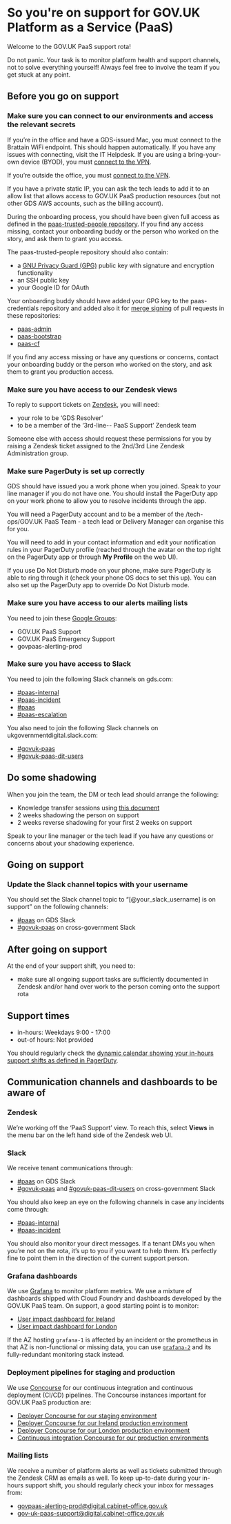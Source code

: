 # So you're on support for GOV.UK Platform as a Service (PaaS)

Welcome to the GOV.UK PaaS support rota!

Do not panic.
Your task is to monitor platform health and support channels, not to solve everything yourself!
Always feel free to involve the team if you get stuck at any point.

## Before you go on support

### Make sure you can connect to our environments and access the relevant secrets

If you’re in the office and have a GDS-issued Mac, you must connect to the Brattain WiFi endpoint. This should happen automatically. If you have any issues with connecting, visit the IT Helpdesk. If you are using a bring-your-own device (BYOD), you must  [connect to the VPN](https://docs.google.com/document/d/1O1LmLByDLlKU4F1-3chwS8qddd2WjYQgMaaEgTfK5To/edit).

If you’re outside the office, you must [connect to the VPN](https://docs.google.com/document/d/1O1LmLByDLlKU4F1-3chwS8qddd2WjYQgMaaEgTfK5To/edit).

If you have a private static IP, you can ask the tech leads to add it to an allow list that allows access to GOV.UK PaaS production resources (but not other GDS AWS accounts, such as the billing account).

During the onboarding process, you should have been given full access as defined in the [paas-trusted-people repository](https://github.com/alphagov/paas-trusted-people/blob/main/users.yml). If you find any access missing, contact your onboarding buddy or the person who worked on the story, and ask them to grant you access.

The paas-trusted-people repository should also contain:

* a [GNU Privacy Guard (GPG)](https://team-manual.cloud.service.gov.uk/guides/GPG/#install) public key with signature and encryption functionality 
* an SSH public key
* your Google ID for OAuth

Your onboarding buddy should have added your GPG key to the paas-credentials repository and added also it for [merge signing](https://team-manual.cloud.service.gov.uk/team/working_practices/#merging-a-branch-into-main) of pull requests in these repositories:

* [paas-admin](https://github.com/alphagov/paas-admin)
* [paas-bootstrap](https://github.com/alphagov/paas-bootstrap)
* [paas-cf](https://github.com/alphagov/paas-cf)



If you find any access missing or have any questions or concerns, contact your onboarding buddy or the person who worked on the story, and ask them to grant you production access.

### Make sure you have access to our Zendesk views

To reply to support tickets on [Zendesk](https://govuk.zendesk.com/), you will need:
 
* your role to be ‘GDS Resolver’
* to be a member of the ‘3rd-line-- PaaS Support’ Zendesk team  

Someone else with access should request these permissions for you by raising a Zendesk ticket assigned to the 2nd/3rd Line Zendesk Administration group.

### Make sure PagerDuty is set up correctly

GDS should have issued you a work phone when you joined. Speak to your line manager if you do not have one. You should install the PagerDuty app on your work phone to allow you to resolve incidents through the app.

You will need a PagerDuty account and to be a member of the /tech-ops/GOV.UK PaaS Team - a tech lead or Delivery Manager can organise this for you.

You will need to add in your contact information and edit your notification rules in your PagerDuty profile (reached through the avatar on the top right on the PagerDuty app or through **My Profile** on the web UI).

If you use Do Not Disturb mode on your phone, make sure PagerDuty is able to ring through it (check your phone OS docs to set this up). You can also set up the PagerDuty app to override Do Not Disturb mode.


### Make sure you have access to our alerts mailing lists

You need to join these [Google Groups](https://groups.google.com):

* GOV.UK PaaS Support
* GOV.UK PaaS Emergency Support
* govpaas-alerting-prod

### Make sure you have access to Slack

You need to join the following Slack channels on gds.com:

* [#paas-internal](https://gds.slack.com/archives/CAEHMHGJ2)
* [#paas-incident](https://gds.slack.com/archives/CAD4W35KK)
* [#paas](https://gds.slack.com/archives/CADHV9267) 
* [#paas-escalation](https://gds.slack.com/archives/C06LSLE77LJ) 

You also need to join the following Slack channels on  ukgovernmentdigital.slack.com:

*  [#govuk-paas](https://ukgovernmentdigital.slack.com/archives/C33SAH4GJ)
* [#govuk-paas-dit-users](https://ukgovernmentdigital.slack.com/archives/CN26120NR)  

## Do some shadowing 

When you join the team, the DM or tech lead should arrange the following: 

* Knowledge transfer sessions using [this document](https://drive.google.com/drive/folders/1_yCutf5ybmNmwz1jKtqRqeyuzz4pw3I7?role=writer)
* 2 weeks shadowing the person on support
* 2 weeks reverse shadowing for your first 2 weeks on support

Speak to your line manager or the tech lead if you have any questions or concerns about your shadowing experience. 

## Going on support

### Update the Slack channel topics with your username

You should set the Slack channel topic to “[@your_slack_username] is on support” on the following channels:

* [#paas](https://gds.slack.com/archives/CADHV9267) on GDS Slack
* [#govuk-paas](https://ukgovernmentdigital.slack.com/?redir=%2Farchives%2FC33SAH4GJ) on cross-government Slack 


## After going on support

At the end of your support shift, you need to:

* make sure all ongoing support tasks are sufficiently documented in Zendesk and/or hand over work to the person coming onto the support rota

## Support times

* in-hours: Weekdays 9:00 - 17:00
* out-of hours: Not provided

You should regularly check the [dynamic calendar showing your in-hours support shifts as defined in PagerDuty](https://calendar.google.com/calendar/ical/8nvffdghj1kfrfgmji0ottc8nnh52t37%40import.calendar.google.com/public/basic.ics).

## Communication channels and dashboards to be aware of

### Zendesk

We’re working off the ‘PaaS Support’ view. To reach this, select **Views** in the menu bar on the left hand side of the Zendesk web UI.

### Slack

We receive tenant communications through:

* [#paas](https://gds.slack.com/archives/CADHV9267) on GDS Slack
* [#govuk-paas](https://ukgovernmentdigital.slack.com/archives/C33SAH4GJ) and [#govuk-paas-dit-users](https://ukgovernmentdigital.slack.com/archives/CN26120NR) on cross-government Slack

You should also keep an eye on the following channels in case any incidents come through:

* [#paas-internal](https://gds.slack.com/archives/CAEHMHGJ2)
* [#paas-incident](https://gds.slack.com/archives/CAD4W35KK)

You should also monitor your direct messages. If a tenant DMs you when you’re not on the rota, it’s up to you if you want to help them. It’s perfectly fine to point them in the direction of the current support person.

### Grafana dashboards

We use [Grafana](https://grafana.com/oss/grafana/) to monitor platform metrics. We use a mixture of dashboards shipped with Cloud Foundry and dashboards developed by the GOV.UK PaaS team. On support, a good starting point is to monitor:

* [User impact dashboard for Ireland](https://grafana-1.cloud.service.gov.uk/d/paas-user-impact/user-impact-prod?orgId=1&refresh=5s)
* [User impact dashboard for London](https://grafana-1.london.cloud.service.gov.uk/d/paas-user-impact/user-impact-prod-lon?orgId=1&refresh=5s)

If the AZ hosting `grafana-1` is affected by an incident or the prometheus in that AZ is non-functional or missing data, you can use [`grafana-2`](/technical_design/prometheus#high-availability) and its fully-redundant monitoring stack instead.

### Deployment pipelines for staging and production

We use [Concourse](https://concourse-ci.org/) for our continuous integration and continuous deployment (CI/CD) pipelines. The Concourse instances important for GOV.UK PaaS production are:

* [Deployer Concourse for our staging environment](https://deployer.london.staging.cloudpipeline.digital/)
* [Deployer Concourse for our Ireland production environment](https://deployer.cloud.service.gov.uk/)
* [Deployer Concourse for our London production environment](https://deployer.london.cloud.service.gov.uk/)
* [Continuous integration Concourse for our production environments](https://concourse.build.ci.cloudpipeline.digital/)

### Mailing lists

We receive a number of platform alerts as well as tickets submitted through the Zendesk CRM as emails as well. To keep up-to-date during your in-hours support shift, you should regularly check your inbox for messages from:

* [govpaas-alerting-prod@digital.cabinet-office.gov.uk](https://groups.google.com/a/digital.cabinet-office.gov.uk/g/govpaas-alerting-prod)
* [gov-uk-paas-support@digital.cabinet-office.gov.uk](https://groups.google.com/a/digital.cabinet-office.gov.uk/g/gov-uk-paas-support)